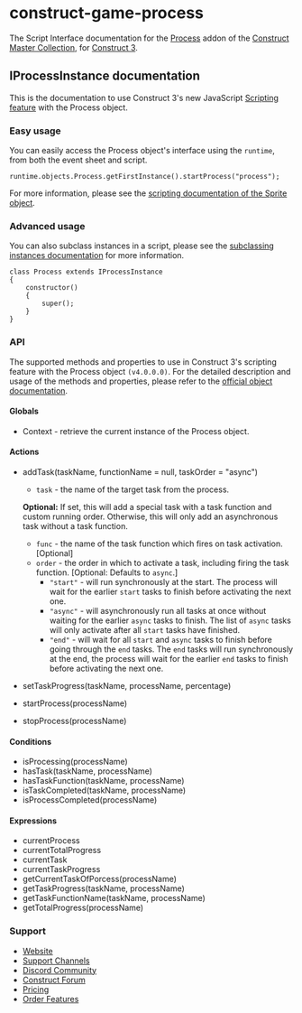 # construct-game-process
The Script Interface documentation for the [Process](https://www.constructcollection.com/construct-game-process) addon of the [Construct Master Collection](https://www.constructcollection.com/), for [Construct 3](https://construct.net/).

## IProcessInstance documentation
This is the documentation to use Construct 3's new JavaScript [Scripting feature](https://www.construct.net/en/make-games/manuals/construct-3/scripting/overview) with the Process object.

### Easy usage
You can easily access the Process object's interface using the `runtime`, from both the event sheet and script.
```JS
runtime.objects.Process.getFirstInstance().startProcess("process");
```
For more information, please see the [scripting documentation of the Sprite object](https://www.construct.net/en/make-games/manuals/construct-3/scripting/scripting-reference/plugin-interfaces/sprite).

### Advanced usage
You can also subclass instances in a script, please see the [subclassing instances documentation](https://www.construct.net/en/make-games/manuals/construct-3/scripting/guides/subclassing-instances) for more information.
```JS
class Process extends IProcessInstance
{
	constructor()
	{
		super();
	}
}
```

### API
The supported methods and properties to use in Construct 3's scripting feature with the Process object `(v4.0.0.0)`.
For the detailed description and usage of the methods and properties, please refer to the [official object documentation](https://www.constructcollection.com/construct-game-process).

#### Globals
- Context - retrieve the current instance of the Process object.

#### Actions
- addTask(taskName, functionName = null, taskOrder = "async")
  - `task` - the name of the target task from the process.

  **Optional:** If set, this will add a special task with a task function and custom running order. Otherwise, this will only add an asynchronous task without a task function.

  - `func` - the name of the task function which fires on task activation. [Optional]
  - `order` - the order in which to activate a task, including firing the task function. [Optional: Defaults to `async`.]
     - `"start"` - will run synchronously at the start. The process will wait for the earlier `start` tasks to finish before activating the next one.
     - `"async"` - will asynchronously run all tasks at once without waiting for the earlier `async` tasks to finish. The list of `async` tasks will only activate after all `start` tasks have finished.
     - `"end"` - will wait for all `start` and `async` tasks to finish before going through the `end` tasks. The `end` tasks will run synchronously at the end, the process will wait for the earlier `end` tasks to finish before activating the next one.
- setTaskProgress(taskName, processName, percentage)
- startProcess(processName)
- stopProcess(processName)

#### Conditions
- isProcessing(processName)
- hasTask(taskName, processName)
- hasTaskFunction(taskName, processName)
- isTaskCompleted(taskName, processName)
- isProcessCompleted(processName)

#### Expressions
- currentProcess
- currentTotalProgress
- currentTask
- currentTaskProgress
- getCurrentTaskOfPorcess(processName)
- getTaskProgress(taskName, processName)
- getTaskFunctionName(taskName, processName)
- getTotalProgress(processName)

### Support
- [Website](https://www.constructcollection.com/)
- [Support Channels](https://www.constructcollection.com/support)
- [Discord Community](https://discord.com/invite/eS3HK88)
- [Construct Forum](https://www.construct.net/en/forum/construct-3/plugin-sdk-10/construct-master-collection-139046)
- [Pricing](https://www.constructcollection.com/pricing)
- [Order Features](https://www.constructcollection.com/order)
